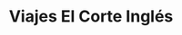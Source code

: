 ---
title: "Viajes El Corte Inglés"
url: /ciudad-autonoma-de-buenos-aires/viajes-el-corte-ingles/
shop: agencia de viajes
---